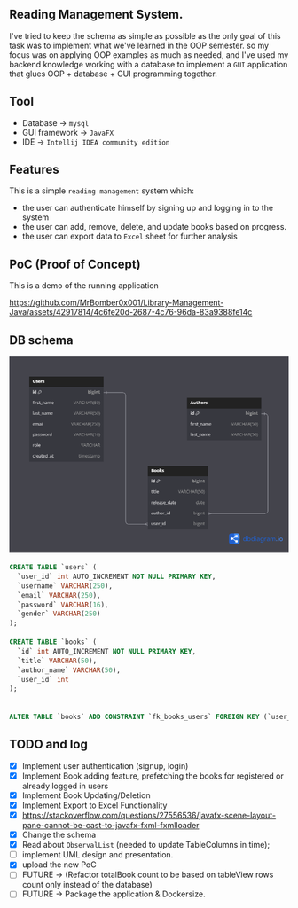 ## Reading Management System.

I've tried to keep the schema as simple as possible as the only goal of this task was to implement what we've learned in the OOP semester.
so my focus was on applying OOP examples as much as needed, and I've used my backend knowledge working with a database to implement a `GUI`
application that glues OOP + database + GUI programming together.

## Tool
- Database -> `mysql`
- GUI framework -> `JavaFX`
- IDE -> `Intellij IDEA community edition`

## Features

This is a simple `reading management` system which:
- the user can authenticate himself by signing up and logging in to the system
- the user can add, remove, delete, and update books based on progress.
- the user can export data to `Excel` sheet for further analysis

## PoC (Proof of Concept)
This is a demo of the running application

https://github.com/MrBomber0x001/Library-Management-Java/assets/42917814/4c6fe20d-2687-4c76-96da-83a9388fe14c


## DB schema

![Database Schema Diagram](./assets/DB_SCHEMA.png)

```sql
CREATE TABLE `users` (
  `user_id` int AUTO_INCREMENT NOT NULL PRIMARY KEY,
  `username` VARCHAR(250),
  `email` VARCHAR(250),
  `password` VARCHAR(16),
  `gender` VARCHAR(250)
);

CREATE TABLE `books` (
  `id` int AUTO_INCREMENT NOT NULL PRIMARY KEY,
  `title` VARCHAR(50),
  `author_name` VARCHAR(50),
  `user_id` int
);


ALTER TABLE `books` ADD CONSTRAINT `fk_books_users` FOREIGN KEY (`user_id`) REFERENCES `users` (`user_id`);
```




## TODO and log
- [x] Implement user authentication (signup, login)
- [x] Implement Book adding feature, prefetching the books for registered or already logged in users
- [x] Implement Book Updating/Deletion
- [x] Implement Export to Excel Functionality
- [x] <https://stackoverflow.com/questions/27556536/javafx-scene-layout-pane-cannot-be-cast-to-javafx-fxml-fxmlloader>
- [x] Change the schema
- [x] Read about `ObservalList` (needed to update TableColumns in time);
- [ ] implement UML design and presentation.
- [x] upload the new PoC
- [ ] FUTURE -> (Refactor totalBook count to be based on tableView rows count only instead of the database)
- [ ] FUTURE -> Package the application & Dockersize.
